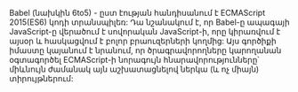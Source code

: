 Babel (նախկին 6to5) - ըստ էության հանդիսանում է ECMAScript 2015(ES6) կոդի տրանսպիլեռ: Դա նշանակում է, որ Babel-ը ապագայի JavaScript-ը վերածում է սովորական JavaScript-ի, որը կիրառվում է այսօր և հասկացվում է բոլոր բրաուզերների կողմից: Այս գործիքի իմաստը կայանում է նրանում, որ ծրագրավորողները կարողանան օգտագործել ECMAScript-ի նորագույն հնարավորությունները՝ միևնույն ժամանակ այն աշխատացնելով ներկա (և ոչ միայն) տիրույթներում: